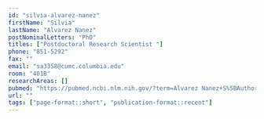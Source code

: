 ```yaml
---
id: "silvia-alvarez-nanez"
firstName: "Silvia"
lastName: "Alvarez Nanez"
postNominalLetters: "PhD"
titles: ["Postdoctoral Research Scientist "]
phone: "851-5292"
fax: ""
email: "sa3358@cumc.columbia.edu"
room: "401B"
researchAreas: []
pubmed: "https://pubmed.ncbi.nlm.nih.gov/?term=Alvarez Nanez+S%5BAuthor%5D"
url: ""
tags: ["page-format::short", "publication-format::recent"]
---
```

